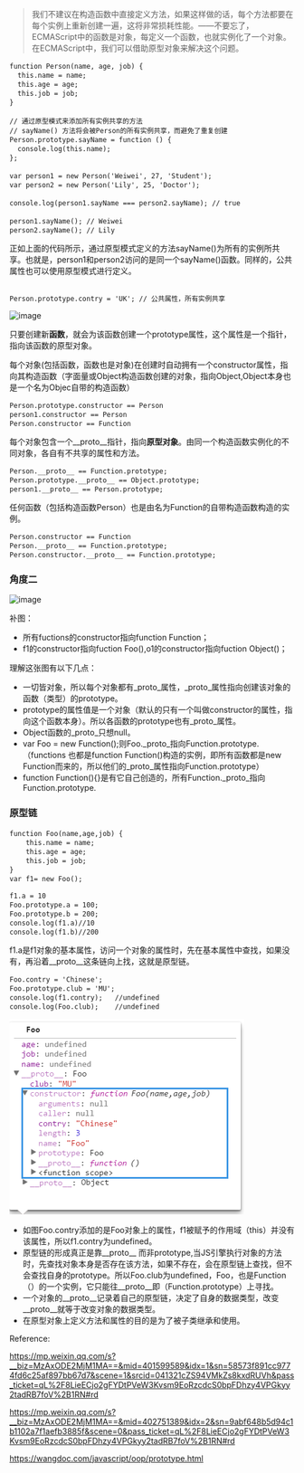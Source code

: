

> 我们不建议在构造函数中直接定义方法，如果这样做的话，每个方法都要在每个实例上重新创建一遍，这将非常损耗性能。——不要忘了，ECMAScript中的函数是对象，每定义一个函数，也就实例化了一个对象。在ECMAScript中，我们可以借助原型对象来解决这个问题。


```
function Person(name, age, job) {
  this.name = name;
  this.age = age;
  this.job = job;
}
 
// 通过原型模式来添加所有实例共享的方法
// sayName() 方法将会被Person的所有实例共享，而避免了重复创建
Person.prototype.sayName = function () {
  console.log(this.name);
};
 
var person1 = new Person('Weiwei', 27, 'Student');
var person2 = new Person('Lily', 25, 'Doctor');
 
console.log(person1.sayName === person2.sayName); // true
 
person1.sayName(); // Weiwei
person2.sayName(); // Lily
```
正如上面的代码所示，通过原型模式定义的方法sayName()为所有的实例所共享。也就是，person1和person2访问的是同一个sayName()函数。同样的，公共属性也可以使用原型模式进行定义。


```

Person.prototype.contry = 'UK'; // 公共属性，所有实例共享
```



![image](http://mmbiz.qpic.cn/mmbiz/zPh0erYjkib0In4GI5qAQJR4yOnveEa5VzQRiaH8dtOypdMe5YNIWWYdOIU1MOckygWoYhEicWOOu3InaZN6msibOw/640?wx_fmt=jpeg&tp=webp&wxfrom=5&wx_lazy=1)

只要创建新**函数**，就会为该函数创建一个prototype属性，这个属性是一个指针，指向该函数的原型对象。


每个对象(包括函数，函数也是对象)在创建时自动拥有一个constructor属性，指向其构造函数（字面量或Object构造函数创建的对象，指向Object,Object本身也是一个名为Objec自带的构造函数）

```
Person.prototype.constructor == Person
person1.constructor == Person
Person.constructor == Function 
```

每个对象包含一个__proto__指针，指向**原型对象**。由同一个构造函数实例化的不同对象，各自有不共享的属性和方法。

```
Person.__proto__ == Function.prototype; 
Person.prototype.__proto__ == Object.prototype;
person1.__proto__ == Person.prototype;

```


任何函数（包括构造函数Person）也是由名为Function的自带构造函数构造的实例。

```
Person.constructor == Function          
Person.__proto__ == Function.prototype; 
Person.constructor.__proto__ == Function.prototype;
```


### 角度二

![image](https://sfault-image.b0.upaiyun.com/276/717/2767175203-5751333c109ff_articlex)

补图：
- 所有fuctions的constructor指向function Function；
- f1的constructor指向fuction Foo(),o1的constructor指向fuction Object()；

理解这张图有以下几点：

- 一切皆对象，所以每个对象都有_proto_属性，_proto_属性指向创建该对象的函数（类型）的prototype。
- prototype的属性值是一个对象（默认的只有一个叫做constructor的属性，指向这个函数本身）。所以各函数的prototype也有_proto_属性。
- Object函数的_proto_只想null。
- var Foo = new Function();则Foo._proto_指向Function.prototype.（functions 也都是function Function()构造的实例，即所有函数都是new Function而来的，所以他们的_proto_属性指向Function.prototype）
- function Function(){}是有它自己创造的，所有Function._proto_指向Function.prototype.


### 原型链

```
function Foo(name,age,job) {
	this.name = name;
	this.age = age;
	this.job = job;
}
var f1= new Foo();
```
```
f1.a = 10
Foo.prototype.a = 100;
Foo.prototype.b = 200;
console.log(f1.a)//10
console.log(f1.b)//200
```

f1.a是f1对象的基本属性，访问一个对象的属性时，先在基本属性中查找，如果没有，再沿着__proto__这条链向上找，这就是原型链。



```
Foo.contry = 'Chinese';
Foo.prototype.club = 'MU';
console.log(f1.contry);   //undefined
console.log(Foo.club);    //undefined
```
![image](images/8.png)

- 如图Foo.contry添加的是Foo对象上的属性，f1被赋予的作用域（this）并没有该属性，所以f1.contry为undefined。
- 原型链的形成真正是靠__proto__ 而非prototype,当JS引擎执行对象的方法时，先查找对象本身是否存在该方法，如果不存在，会在原型链上查找，但不会查找自身的prototype。所以Foo.club为undefined，Foo，也是Function（）的一个实例，它只能往__proto__即（Function.prototype）上寻找。
- 一个对象的__proto__记录着自己的原型链，决定了自身的数据类型，改变__proto__就等于改变对象的数据类型。
- 在原型对象上定义方法和属性的目的是为了被子类继承和使用。




Reference:

https://mp.weixin.qq.com/s?__biz=MzAxODE2MjM1MA==&mid=401599589&idx=1&sn=58573f891cc9774fd6c25af897bb67d7&scene=1&srcid=041321cZS94VMkZs8kxdRUVh&pass_ticket=qL%2F8LieECjo2gFYDtPVeW3Kvsm9EoRzcdcS0bpFDhzy4VPGkyy2tadRB7foV%2B1RN#rd

https://mp.weixin.qq.com/s?__biz=MzAxODE2MjM1MA==&mid=402751389&idx=2&sn=9abf648b5d94c1b1102a7f1aefb3885f&scene=0&pass_ticket=qL%2F8LieECjo2gFYDtPVeW3Kvsm9EoRzcdcS0bpFDhzy4VPGkyy2tadRB7foV%2B1RN#rd

https://wangdoc.com/javascript/oop/prototype.html

